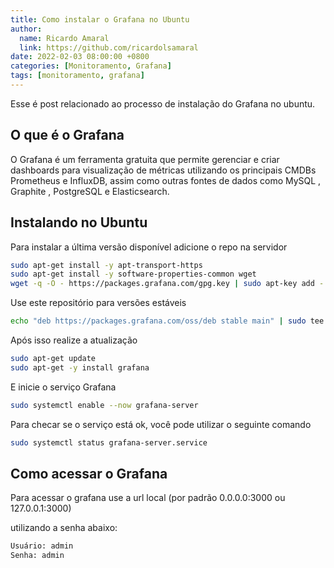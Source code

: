 ```yaml
---
title: Como instalar o Grafana no Ubuntu
author:
  name: Ricardo Amaral
  link: https://github.com/ricardolsamaral
date: 2022-02-03 08:00:00 +0800
categories: [Monitoramento, Grafana]
tags: [monitoramento, grafana]
---
```


Esse é post relacionado ao processo de instalação do Grafana no ubuntu.

## O que é o Grafana

O Grafana é um ferramenta gratuita que permite gerenciar e criar dashboards para visualização de métricas utilizando os principais CMDBs Prometheus e InfluxDB, assim como outras fontes de dados como MySQL , Graphite , PostgreSQL e Elasticsearch. 

## Instalando no Ubuntu

Para instalar a última versão disponível adicione o repo na servidor

```bash
sudo apt-get install -y apt-transport-https
sudo apt-get install -y software-properties-common wget 
wget -q -O - https://packages.grafana.com/gpg.key | sudo apt-key add -
```

Use este repositório para versões estáveis

```bash
echo "deb https://packages.grafana.com/oss/deb stable main" | sudo tee -a /etc/apt/sources.list.d/grafana.list
```

Após isso realize a atualização

```bash
sudo apt-get update
sudo apt-get -y install grafana
```

E inicie o serviço Grafana

```bash
sudo systemctl enable --now grafana-server
```

Para checar se o serviço está ok, você pode utilizar o seguinte comando

```bash
sudo systemctl status grafana-server.service 
```

## Como acessar o Grafana

Para acessar o grafana use a url local (por padrão 0.0.0.0:3000 ou 127.0.0.1:3000)

utilizando a senha abaixo:

```bash
Usuário: admin
Senha: admin
```